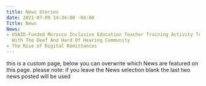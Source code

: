 ```yaml
---
title: News Stories
date: 2021-07-09 14:34:00 -04:00
Title: News
News:
- USAID-Funded Morocco Inclusive Education Teacher Training Activity To Focus On Learning
  With The Deaf And Hard Of Hearing Community
- The Rise of Digital Remittances
---
```


this is a custom page, below you can overwrite which News are featured on this page.  please note: if you leave the News selection blank the last two news posted will be used